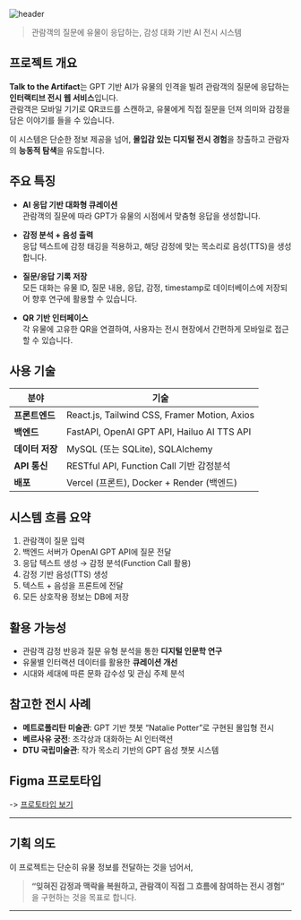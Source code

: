 ![header](https://capsule-render.vercel.app/api?type=waving&height=300&color=0A400C&text=Talk%20to%20the%20Artifact&fontColor=FEFAE0&textBg=false&fontSize=70&animation=fadeIn)

> 관람객의 질문에 유물이 응답하는, 감성 대화 기반 AI 전시 시스템



## 프로젝트 개요

**Talk to the Artifact**는 GPT 기반 AI가 유물의 인격을 빌려 관람객의 질문에 응답하는 **인터랙티브 전시 웹 서비스**입니다.  
관람객은 모바일 기기로 QR코드를 스캔하고, 유물에게 직접 질문을 던져 의미와 감정을 담은 이야기를 들을 수 있습니다.

이 시스템은 단순한 정보 제공을 넘어, **몰입감 있는 디지털 전시 경험**을 창출하고 관람자의 **능동적 탐색**을 유도합니다.


## 주요 특징

- **AI 응답 기반 대화형 큐레이션**  
  관람객의 질문에 따라 GPT가 유물의 시점에서 맞춤형 응답을 생성합니다.

- **감정 분석 + 음성 출력**  
  응답 텍스트에 감정 태깅을 적용하고, 해당 감정에 맞는 목소리로 음성(TTS)을 생성합니다.

- **질문/응답 기록 저장**  
  모든 대화는 유물 ID, 질문 내용, 응답, 감정, timestamp로 데이터베이스에 저장되어 향후 연구에 활용할 수 있습니다.

- **QR 기반 인터페이스**  
  각 유물에 고유한 QR을 연결하여, 사용자는 전시 현장에서 간편하게 모바일로 접근할 수 있습니다.


## 사용 기술

| 분야 | 기술 |
|------|------|
| **프론트엔드** | React.js, Tailwind CSS, Framer Motion, Axios |
| **백엔드** | FastAPI, OpenAI GPT API, Hailuo AI TTS API |
| **데이터 저장** | MySQL (또는 SQLite), SQLAlchemy |
| **API 통신** | RESTful API, Function Call 기반 감정분석 |
| **배포** | Vercel (프론트), Docker + Render (백엔드) |


## 시스템 흐름 요약

1. 관람객이 질문 입력
2. 백엔드 서버가 OpenAI GPT API에 질문 전달
3. 응답 텍스트 생성 → 감정 분석(Function Call 활용)
4. 감정 기반 음성(TTS) 생성
5. 텍스트 + 음성을 프론트에 전달
6. 모든 상호작용 정보는 DB에 저장


## 활용 가능성

- 관람객 감정 반응과 질문 유형 분석을 통한 **디지털 인문학 연구**
- 유물별 인터랙션 데이터를 활용한 **큐레이션 개선**
- 시대와 세대에 따른 문화 감수성 및 관심 주제 분석

## 참고한 전시 사례

- **메트로폴리탄 미술관**: GPT 기반 챗봇 “Natalie Potter”로 구현된 몰입형 전시
- **베르사유 궁전**: 조각상과 대화하는 AI 인터랙션
- **DTU 국립미술관**: 작가 목소리 기반의 GPT 음성 챗봇 시스템


## Figma 프로토타입

-> [프로토타입 보기](https://www.figma.com/proto/Bs7knTv7A4GTSp9Z8zL0ga/talk-to-the-artifact?node-id=0-1&t=xEW5AEIrNEANMNP6-1)

---

## 기획 의도

이 프로젝트는 단순히 유물 정보를 전달하는 것을 넘어서,  
> **“잊혀진 감정과 맥락을 복원하고, 관람객이 직접 그 흐름에 참여하는 전시 경험”**  
을 구현하는 것을 목표로 합니다.

---
